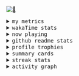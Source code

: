 [![🐙](https://hits.seeyoufarm.com/api/count/incr/badge.svg?url=https%3A%2F%2Fgithub.com%2Fktnkk%2Fhit-counter&count_bg=%23070707&title_bg=%23070707&icon=&icon_color=%23E7E7E7&title=visitors&edge_flat=true)](https://hits.seeyoufarm.com)

<details>
  <summary> <samp>my metrics</samp></summary>
  
  <br>
  
 ![🐳](https://github.com/kkhys/kkhys/blob/main/github-metrics.svg)
  
  ***
</details>

<details>
  <summary> <samp>wakaTime stats</samp></summary>
  
  <br>
  
<!--START_SECTION:waka-->
![Code Time](http://img.shields.io/badge/Code%20Time-5%2C077%20hrs%2010%20mins-blue)

**🐱 My GitHub Data** 

> 📦 5.2 MB Used in GitHub's Storage 
 > 
> 💼 Opted to Hire
 > 
> 📜 9 Public Repositories 
 > 
> 🔑 23 Private Repositories 
 > 
**I'm an Early 🐤** 

```text
🌞 Morning                8023 commits        ███████░░░░░░░░░░░░░░░░░░   29.47 % 
🌆 Daytime                5980 commits        █████░░░░░░░░░░░░░░░░░░░░   21.97 % 
🌃 Evening                11116 commits       ██████████░░░░░░░░░░░░░░░   40.84 % 
🌙 Night                  2102 commits        ██░░░░░░░░░░░░░░░░░░░░░░░   07.72 % 
```
📅 **I'm Most Productive on Sunday** 

```text
Monday                   3475 commits        ███░░░░░░░░░░░░░░░░░░░░░░   12.77 % 
Tuesday                  3899 commits        ████░░░░░░░░░░░░░░░░░░░░░   14.32 % 
Wednesday                3833 commits        ████░░░░░░░░░░░░░░░░░░░░░   14.08 % 
Thursday                 3731 commits        ███░░░░░░░░░░░░░░░░░░░░░░   13.71 % 
Friday                   3974 commits        ████░░░░░░░░░░░░░░░░░░░░░   14.60 % 
Saturday                 3860 commits        ████░░░░░░░░░░░░░░░░░░░░░   14.18 % 
Sunday                   4449 commits        ████░░░░░░░░░░░░░░░░░░░░░   16.34 % 
```


📊 **This Week I Spent My Time On** 

```text
🕑︎ Time Zone: Asia/Tokyo

💬 Programming Languages: 
Other                    31 hrs 28 mins      ████████████████░░░░░░░░░   64.51 % 
Java                     8 hrs 59 mins       █████░░░░░░░░░░░░░░░░░░░░   18.43 % 
JSON                     2 hrs 13 mins       █░░░░░░░░░░░░░░░░░░░░░░░░   04.55 % 
HTML                     1 hr 16 mins        █░░░░░░░░░░░░░░░░░░░░░░░░   02.61 % 
TypeScript               54 mins             ░░░░░░░░░░░░░░░░░░░░░░░░░   01.85 % 

🔥 Editors: 
Chrome                   35 hrs 5 mins       ██████████████████░░░░░░░   71.91 % 
IntelliJ IDEA            12 hrs 28 mins      ██████░░░░░░░░░░░░░░░░░░░   25.57 % 
WebStorm                 1 hr 5 mins         █░░░░░░░░░░░░░░░░░░░░░░░░   02.23 % 
DataGrip                 8 mins              ░░░░░░░░░░░░░░░░░░░░░░░░░   00.29 % 

💻 Operating System: 
Mac                      48 hrs 47 mins      █████████████████████████   100.00 % 
```


 Last Updated on 2024/11/15 18:44:50 UTC
<!--END_SECTION:waka-->
  
  ***
</details>


<details>
  <summary> <samp>now playing</samp></summary>
  
  <br>
 
 [![🐟](https://spotify-github-profile.vercel.app/api/view?uid=31ryofms4dnv7mrohhepo4c4zgqu&cover_image=true&theme=default&show_offline=false&background_color=121212&bar_color=53b14f&bar_color_cover=false)](https://open.spotify.com/user/31ryofms4dnv7mrohhepo4c4zgqu)
  
  ***
</details>

<details>
  <summary> <samp>github readme stats</samp></summary>
  
  <br>
  
 <p align="left"> 
  <img alt="🐠" src="https://github-readme-stats.vercel.app/api?username=kkhys&count_private=true&show_icons=true&theme=dark&include_all_commits=true" />
  <img alt="🐟" src="https://github-readme-stats.vercel.app/api/top-langs/?username=kkhys&layout=compact&theme=dark&langs_count=10&hide=HTML,CSS,SCSS" />
</p>
  
  ***
</details>

<details>
  <summary> <samp>profile trophies</samp></summary>
  
  <br>
  
  [![🐬](https://github-profile-trophy.vercel.app/?username=kkhys&rank=SECRET,SSS,SS,S,AAA,AA,A&theme=darkhub&row=1&margin-w=10&no-bg=true)](https://github.com/ryo-ma/github-profile-trophy)
  
  ***
</details>

<details>
  <summary> <samp>summary cards</samp></summary>
  
  <br>
  
  ![🐋](https://github-profile-summary-cards.vercel.app/api/cards/profile-details?username=kkhys&theme=github_dark)
  ![🦑](https://github-profile-summary-cards.vercel.app/api/cards/repos-per-language?username=kkhys&theme=github_dark)
  ![🦭](https://github-profile-summary-cards.vercel.app/api/cards/most-commit-language?username=kkhys&theme=github_dark)
  ![🦀](https://github-profile-summary-cards.vercel.app/api/cards/stats?username=kkhys&theme=github_dark)
  ![🦈](https://github-profile-summary-cards.vercel.app/api/cards/productive-time?username=kkhys&theme=github_dark)
  
  ***
</details>

<details>
  <summary> <samp>streak stats</samp></summary>
  
  <br>
  
  [![🐠](http://github-readme-streak-stats.herokuapp.com?user=kkhys&theme=dark)](https://git.io/streak-stats)
  
  ***
</details>

<details>
  <summary> <samp>activity graph</samp></summary>
  
  <br>
  
  [![🐡](https://github-readme-activity-graph.vercel.app/graph?username=kkhys&theme=xcode)](https://github.com/ashutosh00710/github-readme-activity-graph)
  
  ***
</details>

